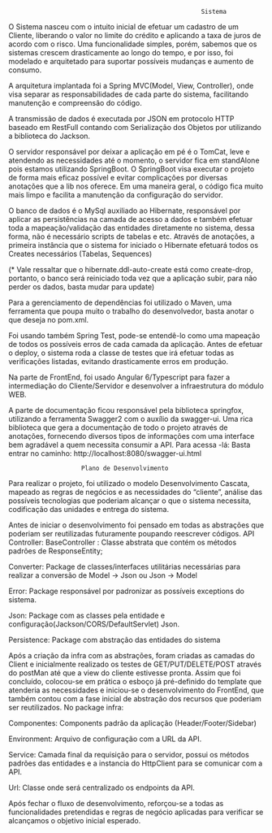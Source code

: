                                                          Sistema

O Sistema nasceu com o intuito inicial de efetuar um cadastro de um Cliente, liberando o valor no limite do crédito e aplicando a taxa de juros de acordo com o risco. Uma funcionalidade simples, porém, sabemos que os sistemas crescem drasticamente ao longo do tempo, e por isso, foi modelado e arquitetado para suportar possíveis mudanças e aumento de consumo.

A arquitetura implantada foi a Spring MVC(Model, View, Controller), onde visa separar as responsabilidades de cada parte do sistema, facilitando manutenção e compreensão do código.

A transmissão de dados é executada por JSON em protocolo HTTP baseado em RestFull contando com Serialização dos Objetos por utilizando a biblioteca do Jackson.

O servidor responsável por deixar a aplicação em pé é o TomCat, leve e atendendo as necessidades até o momento, o servidor fica em standAlone pois estamos utilizando SpringBoot. O SpringBoot visa executar o projeto de forma mais eficaz possível e evitar complicações por diversas anotações que a lib nos oferece.
Em uma maneira geral, o código fica muito mais limpo e facilita a manutenção da configuração do servidor.

O banco de dados é o MySql auxiliado ao Hibernate, responsável por aplicar as persistências na camada de acesso a dados e também efetuar toda a mapeação/validação das entidades diretamente no sistema, dessa forma, não é necessário scripts de tabelas e etc. Através de anotações, a primeira instância que o sistema for iniciado o Hibernate efetuará todos os Creates necessários (Tabelas, Sequences)

(* Vale ressaltar que o hibernate.ddl-auto-create está como create-drop, portanto, o banco será reiniciado toda vez que a aplicação subir, para não perder os dados, basta mudar para update)

Para a gerenciamento de dependências foi utilizado o Maven, uma ferramenta que poupa muito o trabalho do desenvolvedor, basta anotar o que deseja no pom.xml.

Foi usando também Spring Test, pode-se entendê-lo como uma mapeação de todos os possíveis erros de cada camada da aplicação. Antes de efetuar o deploy, o sistema roda a classe de testes que irá efetuar todas as verificações listadas, evitando drasticamente erros em produção.

Na parte de FrontEnd, foi usado Angular 6/Typescript para fazer a intermediação do Cliente/Servidor e desenvolver a infraestrutura do módulo WEB.

A parte de documentação ficou responsável pela biblioteca springfox, utilizando a ferramenta Swagger2 com o auxílio da swagger-ui. Uma rica biblioteca que gera a documentação de todo o projeto através de anotações, fornecendo diversos tipos de informações com uma interface bem agradável a quem necessita consumir a API.
Para acessa -lá: Basta entrar no caminho:
http://localhost:8080/swagger-ui.html

						Plano de Desenvolvimento

Para realizar o projeto, foi utilizado o modelo Desenvolvimento Cascata, mapeado as regras de negócios e as necessidades do “cliente”, análise das possíveis tecnologias que poderiam alcançar o que o sistema necessita, codificação das unidades e entrega do sistema.

Antes de iniciar o desenvolvimento foi pensado em todas as abstrações que poderiam ser reutilizadas futuramente poupando reescrever códigos. 
API 
Controller:
	BaseController : Classe abstrata que contém os métodos padrões de ResponseEntity;

Converter:
	Package de classes/interfaces utilitárias necessárias para realizar a conversão de Model -> Json ou Json -> Model 

Error:
	Package responsável por padronizar as possíveis exceptions do sistema.

Json:
	Package com as classes pela entidade e configuração(Jackson/CORS/DefaultServlet) Json.

Persistence:
	Package com abstração das entidades do sistema

Após a criação da infra com as abstrações, foram criadas as camadas do Client e inicialmente realizado os testes de GET/PUT/DELETE/POST através do postMan até que a view do cliente estivesse pronta. 
Assim que foi concluído, colocou-se em prática o esboço já pré-definido do template que atenderia as necessidades e iniciou-se o desenvolvimento do FrontEnd, que também contou com a fase inicial de abstração dos recursos que poderiam ser reutilizados.
No package infra:

Componentes:
	Components padrão da aplicação (Header/Footer/Sidebar)

Environment:
	Arquivo de configuração com a URL da API.

Service:
	Camada final da requisição para o servidor, possui os métodos padrões das entidades e a instancia do HttpClient para se comunicar com a API.

Url:
	Classe onde será centralizado os endpoints da API.

Após fechar o fluxo de desenvolvimento, reforçou-se a todas as funcionalidades pretendidas e regras de negócio aplicadas para verificar se alcançamos o objetivo inicial esperado.
